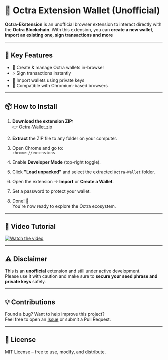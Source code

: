 # 🦊 Octra Extension Wallet (Unofficial)

**Octra-Ekstension** is an unofficial browser extension to interact directly with the **Octra Blockchain**. With this extension, you can **create a new wallet, import an existing one, sign transactions and more**

---

## 🚀 Key Features

- 🔐 Create & manage Octra wallets in-browser  
- ⚡ Sign transactions instantly  
- 🔄 Import wallets using private keys  
- 🧩 Compatible with Chromium-based browsers

---

## 📦 How to Install

1. **Download the extension ZIP:**  
   👉 [Octra-Wallet.zip](https://github.com/m-tq/Octra-Ekstension/releases/download/bug-fixes/Octra-Wallet.zip)

2. **Extract** the ZIP file to any folder on your computer.

3. Open Chrome and go to:  
   `chrome://extensions`

4. Enable **Developer Mode** (top-right toggle).

5. Click **"Load unpacked"** and select the extracted `Octra-Wallet` folder.

6. Open the extension → **Import** or **Create a Wallet**.

7. Set a password to protect your wallet.

8. Done! 🎉  
   You're now ready to explore the Octra ecosystem.

---

## 🎥 Video Tutorial

[![Watch the video](https://img.youtube.com/vi/ZjPt8_GyTbY/hqdefault.jpg)](https://www.youtube.com/watch?v=ZjPt8_GyTbY)

---

## ⚠️ Disclaimer

This is an **unofficial** extension and still under active development.  
Please use it with caution and make sure to **secure your seed phrase and private keys** safely.

---

## 💡 Contributions

Found a bug? Want to help improve this project?  
Feel free to open an [Issue](https://github.com/m-tq/Octra-Ekstension/issues) or submit a Pull Request.

---

## 📄 License

MIT License – free to use, modify, and distribute.
